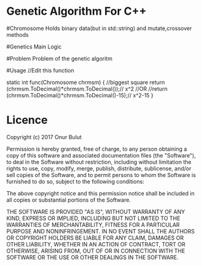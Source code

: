 # Genetic Algorithm For C++

#Chromosome
Holds binary data(but in std::string) and mutate,crossover methods


#Genetics
Main Logic


#Problem
Problem of the genetic algoritm

#Usage
//Edit this function

static int func(Chromosome chrmsm)
{
	//biggest square
	return (chrmsm.ToDecimal()*chrmsm.ToDecimal());// x^2
	//OR
	//return (chrmsm.ToDecimal()*chrmsm.ToDecimal()-15);// x^2-15
}



# Licence
Copyright (c) 2017 Onur Bulut

Permission is hereby granted, free of charge, to any person obtaining a copy of this software and associated documentation files (the "Software"), to deal in the Software without restriction, including without limitation the rights to use, copy, modify, merge, publish, distribute, sublicense, and/or sell copies of the Software, and to permit persons to whom the Software is furnished to do so, subject to the following conditions:

The above copyright notice and this permission notice shall be included in all copies or substantial portions of the Software.

THE SOFTWARE IS PROVIDED "AS IS", WITHOUT WARRANTY OF ANY KIND, EXPRESS OR IMPLIED, INCLUDING BUT NOT LIMITED TO THE WARRANTIES OF MERCHANTABILITY, FITNESS FOR A PARTICULAR PURPOSE AND NONINFRINGEMENT. IN NO EVENT SHALL THE AUTHORS OR COPYRIGHT HOLDERS BE LIABLE FOR ANY CLAIM, DAMAGES OR OTHER LIABILITY, WHETHER IN AN ACTION OF CONTRACT, TORT OR OTHERWISE, ARISING FROM, OUT OF OR IN CONNECTION WITH THE SOFTWARE OR THE USE OR OTHER DEALINGS IN THE SOFTWARE.
